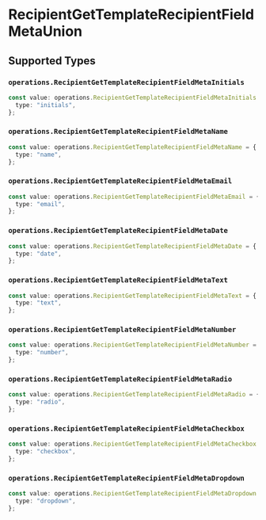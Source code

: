 # RecipientGetTemplateRecipientFieldMetaUnion


## Supported Types

### `operations.RecipientGetTemplateRecipientFieldMetaInitials`

```typescript
const value: operations.RecipientGetTemplateRecipientFieldMetaInitials = {
  type: "initials",
};
```

### `operations.RecipientGetTemplateRecipientFieldMetaName`

```typescript
const value: operations.RecipientGetTemplateRecipientFieldMetaName = {
  type: "name",
};
```

### `operations.RecipientGetTemplateRecipientFieldMetaEmail`

```typescript
const value: operations.RecipientGetTemplateRecipientFieldMetaEmail = {
  type: "email",
};
```

### `operations.RecipientGetTemplateRecipientFieldMetaDate`

```typescript
const value: operations.RecipientGetTemplateRecipientFieldMetaDate = {
  type: "date",
};
```

### `operations.RecipientGetTemplateRecipientFieldMetaText`

```typescript
const value: operations.RecipientGetTemplateRecipientFieldMetaText = {
  type: "text",
};
```

### `operations.RecipientGetTemplateRecipientFieldMetaNumber`

```typescript
const value: operations.RecipientGetTemplateRecipientFieldMetaNumber = {
  type: "number",
};
```

### `operations.RecipientGetTemplateRecipientFieldMetaRadio`

```typescript
const value: operations.RecipientGetTemplateRecipientFieldMetaRadio = {
  type: "radio",
};
```

### `operations.RecipientGetTemplateRecipientFieldMetaCheckbox`

```typescript
const value: operations.RecipientGetTemplateRecipientFieldMetaCheckbox = {
  type: "checkbox",
};
```

### `operations.RecipientGetTemplateRecipientFieldMetaDropdown`

```typescript
const value: operations.RecipientGetTemplateRecipientFieldMetaDropdown = {
  type: "dropdown",
};
```

